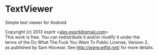 # TextViewer
Simple text viewer for Android

Copyright (c) 2013 esprit \<alex.esprit@gmail.com\>  
This work is free. You can redistribute it and/or modify it under the  
terms of the Do What The Fuck You Want To Public License, Version 2,  
as published by Sam Hocevar. See http://www.wtfpl.net/ for more details.
